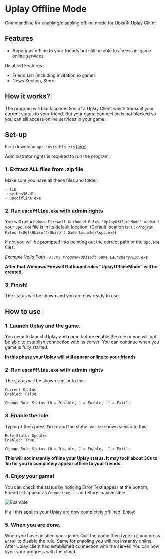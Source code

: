 # Uplay Offline Mode

Commandline for enabling/disabling offline mode for Ubisoft Uplay Client

## Features

- Appear as offline to your friends but still be able to access in-game online services.

Disabled Features
- Friend List (including invitation to game)
- News Section, Store

## How it works?

The program will block connection of a Uplay Client which transmit your current status to your friend. But your game connection is not blocked so you can sill access online services in your game.

## Set-up

First download `upc_invisible.zip` [here!](
https://github.com/phwt/uplay-offline-mode/raw/master/python/build/exe.win32-3.6/upc_invisible.zip)

Administrator rights is required to run the program.

### 1. Extract ALL files from .zip file

Make sure you have all these files and folder.

    - lib
    - python36.dll
    - upcoffline.exe

### 2. Run `upcoffline.exe` with admin rights

You will get `Windows Firewall Outbound Rules "UplayOfflineMode" added` if your `upc.exe` file is in its default location. (Default location is: `C:\Program Files (x86)\Ubisoft\Ubisoft Game Launcher\upc.exe`)

If not you will be prompted into pointing out the correct path of the `upc.exe` files.

*Example Valid Path - `K:/My Program/Ubisoft Game Launchery/upc.exe`*

**After that Windows Firewall Outbound rules "UplayOfflineMode" will be created.**

### 3. Finish!

The status will be shown and you are now ready to use!

## How to use

### 1. Launch Uplay and the game.

You need to launch Uplay and game before enable the rule or you will not be able to establish connection with its server. You can continue when you game is fully started.

**In this phase your Uplay will still appear online to your friends**

### 2. Run `upcoffline.exe` with admin rights

The status will be shown similar to this:

    Current Status
    Enabled: False
    
    Change Rule Status (0 = Disable, 1 = Enable, -1 = Exit): 

### 3. Enable the rule

Typing `1` then press `Enter` and the status will be shown similar to this:

    Rule Status Updated
    Enabled: True
    
    Change Rule Status (0 = Disable, 1 = Enable, -1 = Exit):

**This will not instantly offline your Uplay status. It may took about 30s to 1m for you to completely appear offline to your friends.**

### 4. Enjoy your game!

You can check the status by noticing Error Text appear at the bottom, Friend list appear as `Connecting...` and Store inaccessible.

![Example](https://raw.githubusercontent.com/phwt/uplay-offline-mode/master/offline_example.jpg)

If all this applies your Uplay are now completely offlined! Enjoy!

### 5. When you are done.

When you have finished your game. Quit the game then type in `0` and press `Enter` to disable the rule. Same for enabling you will not instantly online. After Uplay client has established connection with the server. You can now sync your progress with the cloud.
